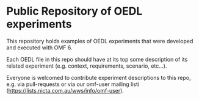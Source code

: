 Public Repository of OEDL experiments
=====================================

This repository holds examples of OEDL experiments that were developed and executed with OMF 6.

Each OEDL file in this repo should have at its top some description of its related experiment (e.g. context, requirements, scenario, etc...).

Everyone is welcomed to contribute experiment descriptions to this repo, e.g. via pull-requests or via our omf-user mailing listi (https://lists.nicta.com.au/wws/info/omf-user).
